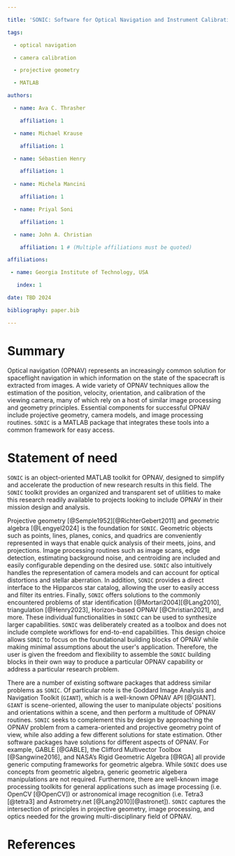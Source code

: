 ```yaml
---

title: 'SONIC: Software for Optical Navigation and Instrument Calibration'

tags:

  - optical navigation

  - camera calibration

  - projective geometry

  - MATLAB

authors:

  - name: Ava C. Thrasher

    affiliation: 1

  - name: Michael Krause

    affiliation: 1

  - name: Sébastien Henry

    affiliation: 1
    
  - name: Michela Mancini

    affiliation: 1

  - name: Priyal Soni

    affiliation: 1

  - name: John A. Christian

    affiliation: 1 # (Multiple affiliations must be quoted)

affiliations:

 - name: Georgia Institute of Technology, USA

   index: 1

date: TBD 2024

bibliography: paper.bib

---
```


# Summary

Optical navigation (OPNAV) represents an increasingly common solution for spaceflight navigation in which information on the state of the spacecraft is extracted from images. A wide variety of OPNAV techniques allow the estimation of the position, velocity, orientation, and calibration of the viewing camera, many of which rely on a host of similar image processing and geometry principles. Essential components for successful OPNAV include projective geometry, camera models, and image processing routines. `SONIC` is a MATLAB package that integrates these tools into a common framework for easy access.

# Statement of need

`SONIC` is an object-oriented MATLAB toolkit for OPNAV, designed to simplify and accelerate the production of new research results in this field. The `SONIC` toolkit provides an organized and transparent set of utilities to make this research readily available to projects looking to include OPNAV in their mission design and analysis.

Projective geometry [@Semple1952][@RichterGebert2011] and geometric algebra [@Lengyel2024] is the foundation for `SONIC`. Geometric objects such as points, lines, planes, conics, and quadrics are conveniently represented in ways that enable quick analysis of their meets, joins, and projections. Image processing routines such as image scans, edge detection, estimating background noise, and centroiding are included and easily configurable depending on the desired use. `SONIC` also intuitively handles the representation of camera models and can account for optical distortions and stellar aberration. In addition, `SONIC` provides a direct interface to the Hipparcos star catalog, allowing the user to easily access and filter its entries. Finally, `SONIC` offers solutions to the commonly encountered problems of star identification [@Mortari2004][@Lang2010], triangulation [@Henry2023], Horizon-based OPNAV [@Christian2021], and more. These individual functionalities in `SONIC` can be used to synthesize larger capabilities. `SONIC` was deliberately created as a toolbox and does not include complete workflows for end-to-end capabilities. This design choice allows `SONIC` to focus on the foundational building blocks of OPNAV while making minimal assumptions about the user's application. Therefore, the user is given the freedom and flexibility to assemble the `SONIC` building blocks in their own way to produce a particular OPNAV capability or address a particular research problem. 

There are a number of existing software packages that address similar problems as `SONIC`. Of particular note is the Goddard Image Analysis and Navigation Toolkit (`GIANT`), which is a well-known OPNAV API [@GIANT]. `GIANT` is scene-oriented, allowing the user to manipulate objects' positions and orientations within a scene, and then perform a multitude of OPNAV routines. `SONIC` seeks to complement this by design by approaching the OPNAV problem from a camera-oriented and projective geometry point of view, while also adding a few different solutions for state estimation. Other software packages have solutions for different aspects of OPNAV. For example, GABLE [@GABLE], the Clifford Multivector Toolbox [@Sangwine2016], and NASA’s Rigid Geometric Algebra [@RGA] all provide generic computing frameworks for geometric algebra. While `SONIC` does use concepts from geometric algebra, generic geometric algebera manipulations are not required. Furthermore, there are well-known image processing toolkits for general applications such as image processing (i.e. OpenCV [@OpenCV]) or astronomical image recognition (i.e. Tetra3 [@tetra3] and Astrometry.net [@Lang2010][@astronet]). `SONIC` captures the intersection of principles in projective geometry, image processing, and optics needed for the growing multi-disciplinary field of OPNAV. 

# References

